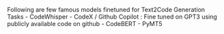 Following are few famous models finetuned for Text2Code Generation Tasks
    - CodeWhisper
    - CodeX / Github Copilot : Fine tuned on GPT3 using publicly available code on github
    - CodeBERT
    - PyMT5
